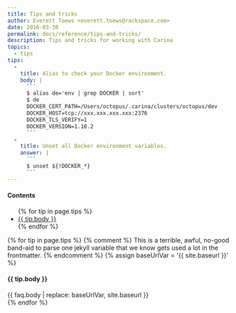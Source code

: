 ```yaml
---
title: Tips and tricks
author: Everett Toews <everett.toews@rackspace.com>
date: 2016-03-30
permalink: docs/reference/tips-and-tricks/
description: Tips and tricks for working with Carina
topics:
  - tips
tips:
  -
    title: Alias to check your Docker environment.
    body: |
      ```
      $ alias de='env | grep DOCKER | sort'
      $ de
      DOCKER_CERT_PATH=/Users/octopus/.carina/clusters/octopus/dev
      DOCKER_HOST=tcp://xxx.xxx.xxx.xxx:2376
      DOCKER_TLS_VERIFY=1
      DOCKER_VERSION=1.10.2
      ```
  -
    title: Unset all Docker environment variables.
    answer: |
      ```
      $ unset ${!DOCKER_*}
      ```
---
```


<div class="table-of-contents">
  <h4>Contents</h4>
  <ul>
  {% for tip in page.tips %}
    <li><a href="#{{ tip.title | slugify }}">{{ tip.body }}</a></li>
  {% endfor %}
  </ul>
</div>

{% for tip in page.tips %}
  {% comment %}
    This is a terrible, awful, no-good band-aid to parse one jekyll variable that we know gets used a lot in the frontmatter.
  {% endcomment %}
  {% assign baseUrlVar = '{{ site.baseurl }}' %}
  <h4 id="{{ tip.title | slugify }}">{{ tip.body }}</h4>
  <div class="answer">
    {{ faq.body | replace: baseUrlVar, site.baseurl }}
  </div>
{% endfor %}
